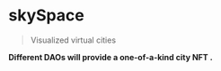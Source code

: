 # skySpace

>  Visualized virtual cities 

 **Different DAOs will provide a one-of-a-kind city NFT .** 